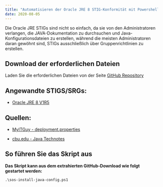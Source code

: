 ```yaml
---
title: "Automatisieren der Oracle JRE 8 STIG-Konformität mit Powershell-Skript"
date: 2020-08-05
---
```



Die Oracle JRE STIGs sind nicht so einfach, da sie von den Administratoren verlangen, die JAVA-Dokumentation zu durchsuchen und Java-Konfigurationsdateien zu erstellen, während die meisten Administratoren daran gewöhnt sind, STIGs ausschließlich über Gruppenrichtlinien zu erstellen.

## Download der erforderlichen Dateien

Laden Sie die erforderlichen Dateien von der Seite [GitHub Repository](https://github.com/simeononsecurity/JAVA-STIG-Script)

## Angewandte STIGS/SRGs:
- [Oracle JRE 8 V1R5](https://dl.dod.cyber.mil/wp-content/uploads/stigs/zip/U_Oracle_JRE_8_Windows_V1R5_STIG.zip)

## Quellen:
- [MyITGuy - deployment.properties](https://gist.github.com/MyITGuy/9628895)

- [cbu.edu - Java Technotes](http://stu.cbu.edu/java/docs/technotes/guides/deploy/properties.html)

## So führen Sie das Skript aus

**Das Skript kann aus dem extrahierten GitHub-Download wie folgt gestartet werden:**

```
.\sos-install-java-config.ps1
```
